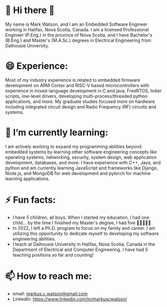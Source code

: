 # 👋 Hi there 👋
<!--
**markCwatson/markCwatson** is a ✨ _special_ ✨ repository because its `README.md` (this file) appears on your GitHub profile.

Here are some ideas to get you started:

- 🔭 I’m currently working on ...
- 🌱 I’m currently learning ...
- 👯 I’m looking to collaborate on ...
- 🤔 I’m looking for help with ...
- 💬 Ask me about ...
- 📫 How to reach me: ...
- 😄 Pronouns: ...
- ⚡ Fun fact: ...
--> 
My name is Mark Watson, and I am an Embedded Software Engineer working in Halifax, Nova Scotia, Canada. I am a licensed Professional Engineer (P.Eng.) in the province of Nova Scotia, and I have Bachelor's (B.Eng.) and Master's (M.A.Sc.) degrees in Electrical Engineering from Dalhousie University.

# 😄 Experience:
Most of my industry experience is related to embedded firmware development on ARM Cortex and RISC-V based microcontrollers with experience in mixed-language development in C and java, FreeRTOS, linker scripts, low-level drivers, developing multi-process/threaded python applications, and more. My graduate studies focused more on hardware including integrated circuit design and Radio Frequency (RF) circuits and systems.

# 🌱 I’m currently learning:
I am actively working to expand my programming abilities beyond embedded systems by learning other software engineering concepts like operating systems, networking, security, system design, web application development, databases, and more. I have experience with C++, Java, and python and am currently learning JavaScript and frameworks like Django, Node.js, and MongoDB for web development and pytorch for machine learning applications.

# ⚡ Fun facts:
- I have 5 children, all boys. When I started my education, I had one child... by the time I finished my Master's degree, I had five 🧒🧒🧒🧒🧒 
- In 2022, I left a Ph.D. program to focus on my family and career. I am utilizing this opportunity to dedicate myself to developing my software engineering abilities.
- I teach at Dalhousie University in Halifax, Nova Scotia, Canada in the Department of Electrical and Computer Engineering. I have had 5 teaching positions so far and counting!

# 📫 How to reach me:
- email: markus.c.watson@gmail.com
- LinkedIn: https://www.linkedin.com/in/markuscwatson/
